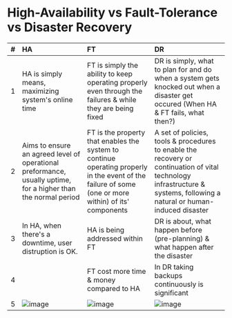 # High-Availability vs Fault-Tolerance vs Disaster Recovery

|#|HA|FT|DR|
|:-|:-|:-|:-|
|1|HA is simply means, maximizing system's online time|FT is simply the ability to keep operating properly even through the failures & while they are being fixed|DR is simply, what to plan for and do when a system gets knocked out when a disaster get occured (When HA & FT fails, what then?)|
|2|Aims to ensure an agreed level of operational preformance, usually uptime, for a higher than the normal period |FT is the property that enables the system to continue operating properly in the event of the failure of some (one or more within) of its' components|A set of policies, tools & procedures to enable the recovery or continuation of vital technology infrastructure & systems, following a natural or human-induced disaster|
|3|In HA, when there's a downtime, user distruption is OK.|HA is being addressed within FT|DR is about, what happen before (pre-planning) & what happen after the disaster|
|4||FT cost more time & money compared to HA|In DR taking backups continuously is significant|
|5|![image](https://user-images.githubusercontent.com/56229135/209504569-6be826c1-a536-4f47-a40d-1ef11118abd5.png)|![image](https://user-images.githubusercontent.com/56229135/209504605-037ee95c-7568-4caf-9568-c6eed7961a1a.png)|![image](https://user-images.githubusercontent.com/56229135/209504912-e47e3b00-5f46-457c-8c88-fe822e48f450.png)|
